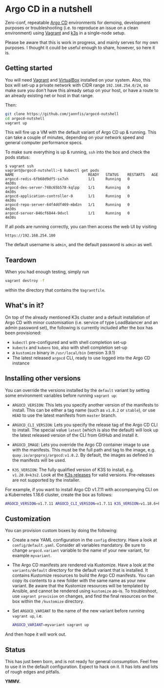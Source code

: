 # Argo CD in a nutshell

Zero-conf, repeatable
[Argo CD](https://argoproj.github.io/argo-cd/)
environments for demoing, development purposes or troubleshooting (i.e. to
reproduce an issue on a clean environment) using
[Vagrant](https://www.vagrantup.com/)
and
[k3s](https://k3s.io/)
in a single-node setup.

Please be aware that this is work in progress, and mainly serves for my own
purposes. I thought it could be useful enough to share, however, so here it
is.

## Getting started

You will need
[Vagrant](https://www.vagrantup.com/)
and
[VirtualBox](https://www.virtualbox.org/)
installed on your system. Also, this box will set-up a private network with
CIDR range `192.168.254.0/24`, so make sure you don't have this already
setup on your host, or have a route to an already existing net or host in
that range.

Then:

```bash
git clone https://github.com/jannfis/argocd-nutshell
cd argocd-nutshell
vagrant up
```

This will fire up a VM with the default variant of Argo CD up & running. This
can take a couple of minutes, depending on your network speed and general
computer performance specs.

To make sure everything is up & running, `ssh` into the box and check the pods
status:

```shell
$ vagrant ssh
vagrant@argocd-nutshell:~$ kubectl get pods
NAME                                  READY   STATUS    RESTARTS   AGE
argocd-redis-6fb68d9df5-sx7xh         1/1     Running   0          4m30s
argocd-dex-server-748c65b578-kqlpp    1/1     Running   0          4m30s
argocd-application-controller-0       1/1     Running   0          4m30s
argocd-repo-server-64f4ddf469-mbdzn   1/1     Running   0          4m30s
argocd-server-846cf6844-9dvcl         1/1     Running   0          4m30s
```

If all pods are running correctly, you can then access the web UI by visiting

```shell
https://192.168.254.100
```

The default username is `admin`, and the default password is `admin` as well.

## Teardown

When you had enough testing, simply run

```bash
vagrant destroy -f
```

within the directory that contains the `Vagrantfile`.

## What's in it?

On top of the already mentioned K3s cluster and a default installation
of Argo CD with minor customisation (i.e. service of type LoadBalancer and
an admin password set), the following is currently included after the box
has been provisioned:

* `kubectl` pre-configured and with shell completion set-up
* `kubectx` and `kubens` too, also with shell completion set-up
* a `kustomize` binary in `/usr/local/bin` (version 3.9.1)
* The latest released `argocd` CLI, ready to use logged into the Argo CD
  instance

## Installing other versions

You can override the versions installed by the `default` variant by
setting some environment variables before running `vagrant up`:

* `ARGOCD_VERSION`: This lets you specify another version of the manifests
  to install. This can be either a tag name (such as `v1.8.2` or `stable`),
  or use `HEAD` to use the latest manifests from `master` branch.

* `ARGOCD_CLI_VERSION`: Lets you specify the release tag of the Argo CD CLI
  to install. The special value `latest` (which is also the default) will
  look up the latest released version of the CLI from GitHub and install it.

* `ARGOCD_IMAGE`: Lets you override the Argo CD container image to use with
  the manifests. This must be the full path and tag to the image, e.g.
  `quay.io/argoproj/argocd:v1.8.2`. By default, the images as defined in the
  manifests will be used.

* `K3S_VERSION`: The fully qualified version of K3S to install, e.g.
  `v1.20.0+k3s2`. Look at the
  [K3s releases](https://github.com/k3s-io/k3s/releases) for valid versions.
  Pre-releases are not supported by the installer.

For example, if you want to install Argo CD v1.7.11 with accompanying CLI on a
Kubernetes 1.18.6 cluster, create the box as follows:

```bash
ARGOCD_VERSION=v1.7.11 ARGOCD_CLI_VERSION=v1.7.11 K3S_VERSION=v1.18.6+k3s1 vagrant up
```

## Customization

You can provision custom boxes by doing the following:

* Create a new YAML configuration in the `config` directory. Have a look at
  `config/default.yaml`. Consider all variables mandatory. Be sure to
  change `argocd.variant` variable to the name of your new variant, for
  example `myvariant`.

* The Argo CD manifests are rendered via Kustomize. Have a look at the
  `variants/default` directory for the default variant that is installed.
  It contains Kustomize resources to build the Argo CD manifests. You can
  copy its contents to a new folder with the same name as your new variant.
  Be aware that the Kustomize resources will be templated by Ansible, and
  cannot be rendered using `kustomize` as-is. To troubleshoot, use
  `vagrant provision` on changes, and find the final resources on the box
  within the `/kustomize` directory.

* Set `ARGOCD_VARIANT` to the name of the new variant before running `vagrant
  up`, i.e.

  ```bash
  ARGOCD_VARIANT=myvariant vagrant up
  ```

And then hope it will work out.

## Status

This has just been born, and is not ready for general consumption. Feel free
to use it in the default configuration. Expect to hack on it. It has lots
and lots of rough edges and pitfalls.

**YMMV.**
